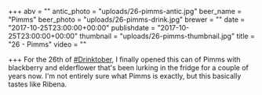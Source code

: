+++
abv = ""
antic_photo = "uploads/26-pimms-antic.jpg"
beer_name = "Pimms"
beer_photo = "uploads/26-pimms-drink.jpg"
brewer = ""
date = "2017-10-25T23:00:00+00:00"
publishdate = "2017-10-25T23:00:00+00:00"
thumbnail = "uploads/26-pimms-thumbnail.jpg"
title = "26 - Pimms"
video = ""

+++
For the 26th of [#Drinktober](https://www.facebook.com/hashtag/drinktober?epa=HASHTAG), I finally opened this can of Pimms with blackberry and elderflower that's been lurking in the fridge for a couple of years now. I'm not entirely sure what Pimms is exactly, but this basically tastes like Ribena.